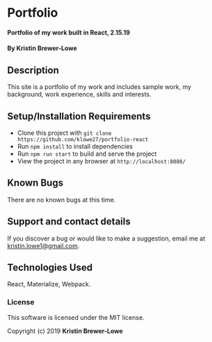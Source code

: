 # Portfolio

#### Portfolio of my work built in React, 2.15.19

#### By Kristin Brewer-Lowe

## Description

This site is a portfolio of my work and includes sample work, my background, work experience, skills and interests.

## Setup/Installation Requirements

* Clone this project with `git clone https://github.com/klowe27/portfolio-react`
* Run `npm install` to install dependencies
* Run `npm run start` to build and serve the project
* View the project in any browser at `http://localhost:8080/`

## Known Bugs

There are no known bugs at this time.

## Support and contact details

If you discover a bug or would like to make a suggestion, email me at kristin.lowe1@gmail.com.

## Technologies Used

React, Materialize, Webpack.

### License

This software is licensed under the MIT license.

Copyright (c) 2019 **Kristin Brewer-Lowe**
